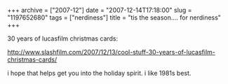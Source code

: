 +++
archive = ["2007-12"]
date = "2007-12-14T17:18:00"
slug = "1197652680"
tags = ["nerdiness"]
title = "tis the season.... for nerdiness"
+++

30 years of lucasfilm christmas cards:

http://www.slashfilm.com/2007/12/13/cool-stuff-30-years-of-lucasfilm-christmas-cards/

i hope that helps get you into the holiday spirit. i like 1981s best.


